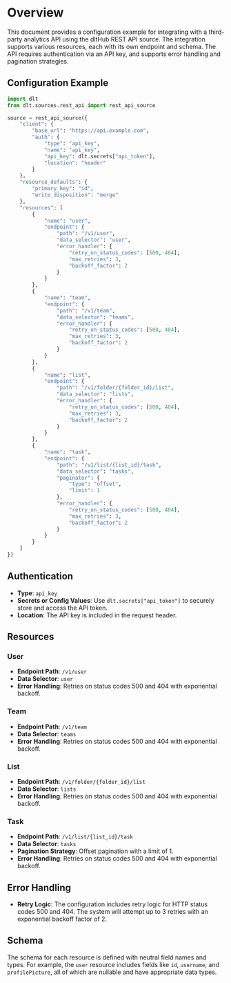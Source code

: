 # Overview

This document provides a configuration example for integrating with a third-party analytics API using the dltHub REST API source. The integration supports various resources, each with its own endpoint and schema. The API requires authentication via an API key, and supports error handling and pagination strategies.

## Configuration Example

```python
import dlt
from dlt.sources.rest_api import rest_api_source

source = rest_api_source({
    "client": {
        "base_url": "https://api.example.com",
        "auth": {
            "type": "api_key",
            "name": "api_key",
            "api_key": dlt.secrets["api_token"],
            "location": "header"
        }
    },
    "resource_defaults": {
        "primary_key": "id",
        "write_disposition": "merge"
    },
    "resources": [
        {
            "name": "user",
            "endpoint": {
                "path": "/v1/user",
                "data_selector": "user",
                "error_handler": {
                    "retry_on_status_codes": [500, 404],
                    "max_retries": 3,
                    "backoff_factor": 2
                }
            }
        },
        {
            "name": "team",
            "endpoint": {
                "path": "/v1/team",
                "data_selector": "teams",
                "error_handler": {
                    "retry_on_status_codes": [500, 404],
                    "max_retries": 3,
                    "backoff_factor": 2
                }
            }
        },
        {
            "name": "list",
            "endpoint": {
                "path": "/v1/folder/{folder_id}/list",
                "data_selector": "lists",
                "error_handler": {
                    "retry_on_status_codes": [500, 404],
                    "max_retries": 3,
                    "backoff_factor": 2
                }
            }
        },
        {
            "name": "task",
            "endpoint": {
                "path": "/v1/list/{list_id}/task",
                "data_selector": "tasks",
                "paginator": {
                    "type": "offset",
                    "limit": 1
                },
                "error_handler": {
                    "retry_on_status_codes": [500, 404],
                    "max_retries": 3,
                    "backoff_factor": 2
                }
            }
        }
    ]
})
```

## Authentication

- **Type**: `api_key`
- **Secrets or Config Values**: Use `dlt.secrets["api_token"]` to securely store and access the API token.
- **Location**: The API key is included in the request header.

## Resources

### User
- **Endpoint Path**: `/v1/user`
- **Data Selector**: `user`
- **Error Handling**: Retries on status codes 500 and 404 with exponential backoff.

### Team
- **Endpoint Path**: `/v1/team`
- **Data Selector**: `teams`
- **Error Handling**: Retries on status codes 500 and 404 with exponential backoff.

### List
- **Endpoint Path**: `/v1/folder/{folder_id}/list`
- **Data Selector**: `lists`
- **Error Handling**: Retries on status codes 500 and 404 with exponential backoff.

### Task
- **Endpoint Path**: `/v1/list/{list_id}/task`
- **Data Selector**: `tasks`
- **Pagination Strategy**: Offset pagination with a limit of 1.
- **Error Handling**: Retries on status codes 500 and 404 with exponential backoff.

## Error Handling

- **Retry Logic**: The configuration includes retry logic for HTTP status codes 500 and 404. The system will attempt up to 3 retries with an exponential backoff factor of 2.

## Schema

The schema for each resource is defined with neutral field names and types. For example, the `user` resource includes fields like `id`, `username`, and `profilePicture`, all of which are nullable and have appropriate data types.
